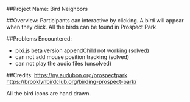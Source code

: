 ##Project Name:
Bird Neighbors

##Overview:
Participants can interactive by clicking. A bird will appear when they click. All the birds can be found in Prospect Park. 

##Problems Encountered:
- pixi.js beta version appendChild not working (solved)
- can not add mouse position tracking (solved)
- can not play the audio files (unsolved)

##Credits:
https://ny.audubon.org/prospectpark
https://brooklynbirdclub.org/birding-prospect-park/


All the bird icons are hand drawn. 